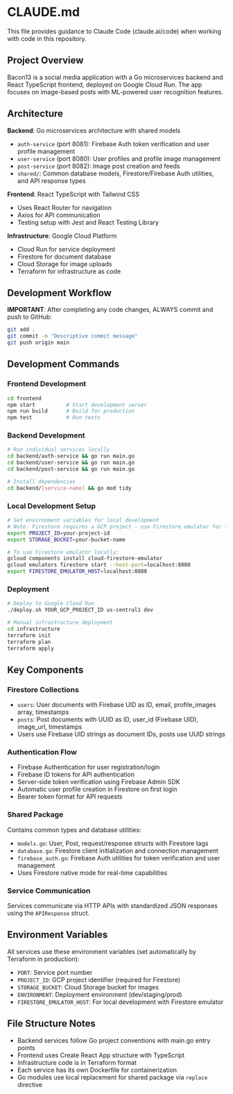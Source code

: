 # CLAUDE.md

This file provides guidance to Claude Code (claude.ai/code) when working with code in this repository.

## Project Overview

Bacon13 is a social media application with a Go microservices backend and React TypeScript frontend, deployed on Google Cloud Run. The app focuses on image-based posts with ML-powered user recognition features.

## Architecture

**Backend**: Go microservices architecture with shared models
- `auth-service` (port 8081): Firebase Auth token verification and user profile management
- `user-service` (port 8080): User profiles and profile image management  
- `post-service` (port 8082): Image post creation and feeds
- `shared/`: Common database models, Firestore/Firebase Auth utilities, and API response types

**Frontend**: React TypeScript with Tailwind CSS
- Uses React Router for navigation
- Axios for API communication
- Testing setup with Jest and React Testing Library

**Infrastructure**: Google Cloud Platform
- Cloud Run for service deployment
- Firestore for document database
- Cloud Storage for image uploads
- Terraform for infrastructure as code

## Development Workflow

**IMPORTANT**: After completing any code changes, ALWAYS commit and push to GitHub:
```bash
git add .
git commit -m "Descriptive commit message"
git push origin main
```

## Development Commands

### Frontend Development
```bash
cd frontend
npm start          # Start development server
npm run build      # Build for production
npm test           # Run tests
```

### Backend Development
```bash
# Run individual services locally
cd backend/auth-service && go run main.go
cd backend/user-service && go run main.go  
cd backend/post-service && go run main.go

# Install dependencies
cd backend/[service-name] && go mod tidy
```

### Local Development Setup
```bash
# Set environment variables for local development
# Note: Firestore requires a GCP project - use Firestore emulator for local testing
export PROJECT_ID=your-project-id
export STORAGE_BUCKET=your-bucket-name

# To use Firestore emulator locally:
gcloud components install cloud-firestore-emulator
gcloud emulators firestore start --host-port=localhost:8080
export FIRESTORE_EMULATOR_HOST=localhost:8080
```

### Deployment
```bash
# Deploy to Google Cloud Run
./deploy.sh YOUR_GCP_PROJECT_ID us-central1 dev

# Manual infrastructure deployment
cd infrastructure
terraform init
terraform plan
terraform apply
```

## Key Components

### Firestore Collections
- `users`: User documents with Firebase UID as ID, email, profile_images array, timestamps
- `posts`: Post documents with UUID as ID, user_id (Firebase UID), image_url, timestamps
- Users use Firebase UID strings as document IDs, posts use UUID strings

### Authentication Flow
- Firebase Authentication for user registration/login
- Firebase ID tokens for API authentication
- Server-side token verification using Firebase Admin SDK
- Automatic user profile creation in Firestore on first login
- Bearer token format for API requests

### Shared Package
Contains common types and database utilities:
- `models.go`: User, Post, request/response structs with Firestore tags
- `database.go`: Firestore client initialization and connection management
- `firebase_auth.go`: Firebase Auth utilities for token verification and user management
- Uses Firestore native mode for real-time capabilities

### Service Communication
Services communicate via HTTP APIs with standardized JSON responses using the `APIResponse` struct.

## Environment Variables

All services use these environment variables (set automatically by Terraform in production):
- `PORT`: Service port number
- `PROJECT_ID`: GCP project identifier (required for Firestore)
- `STORAGE_BUCKET`: Cloud Storage bucket for images
- `ENVIRONMENT`: Deployment environment (dev/staging/prod)
- `FIRESTORE_EMULATOR_HOST`: For local development with Firestore emulator

## File Structure Notes

- Backend services follow Go project conventions with main.go entry points
- Frontend uses Create React App structure with TypeScript
- Infrastructure code is in Terraform format
- Each service has its own Dockerfile for containerization
- Go modules use local replacement for shared package via `replace` directive
